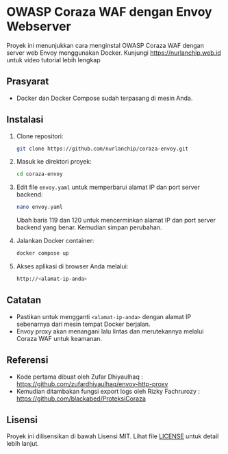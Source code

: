 # OWASP Coraza WAF dengan Envoy Webserver

Proyek ini menunjukkan cara menginstal OWASP Coraza WAF dengan server web Envoy menggunakan Docker.
Kunjungi https://nurlanchip.web.id untuk video tutorial lebih lengkap

## Prasyarat

- Docker dan Docker Compose sudah terpasang di mesin Anda.

## Instalasi

1. Clone repositori:

   ```bash
   git clone https://github.com/nurlanchip/coraza-envoy.git
   ```

2. Masuk ke direktori proyek:

   ```bash
   cd coraza-envoy
   ```

3. Edit file `envoy.yaml` untuk memperbarui alamat IP dan port server backend:

   ```bash
   nano envoy.yaml
   ```

   Ubah baris 119 dan 120 untuk mencerminkan alamat IP dan port server backend yang benar. Kemudian simpan perubahan.

4. Jalankan Docker container:

   ```bash
   docker compose up
   ```

5. Akses aplikasi di browser Anda melalui:

   ```bash
   http://<alamat-ip-anda>
   ```

## Catatan

- Pastikan untuk mengganti `<alamat-ip-anda>` dengan alamat IP sebenarnya dari mesin tempat Docker berjalan.
- Envoy proxy akan menangani lalu lintas dan merutekannya melalui Coraza WAF untuk keamanan.

## Referensi

- Kode pertama dibuat oleh Zufar Dhiyaulhaq : https://github.com/zufardhiyaulhaq/envoy-http-proxy
- Kemudian ditambakan fungsi export logs oleh Rizky Fachrurozy : https://github.com/blackabed/ProteksiCoraza

## Lisensi

Proyek ini dilisensikan di bawah Lisensi MIT. Lihat file [LICENSE](LICENSE) untuk detail lebih lanjut.
